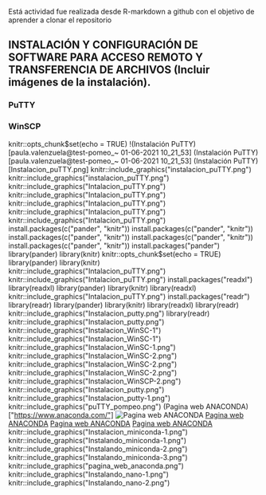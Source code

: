 Está actividad fue realizada desde R-markdown a github con el objetivo de aprender a clonar el repositorio

## INSTALACIÓN Y CONFIGURACIÓN DE SOFTWARE PARA ACCESO REMOTO Y TRANSFERENCIA DE ARCHIVOS (Incluir imágenes de la instalación).
### PuTTY
### WinSCP
knitr::opts_chunk$set(echo = TRUE)
!(Instalación PuTTY)[paula.valenzuela@test-pomeo_~ 01-06-2021 10_21_53]
(Instalación PuTTY)[paula.valenzuela@test-pomeo_~ 01-06-2021 10_21_53]
(Instalación PuTTY)[Instalacion_puTTY.png]
knitr::include_graphics("instalacion_puTTY.png")
knitr::include_graphics("instalacion_puTTY.png")
knitr::include_graphics("Intalacion_puTTY.png")
knitr::include_graphics("Intalacion_puTTY.png")
knitr::include_graphics("Intalacion_puTTY.png")
knitr::include_graphics("Intalacion_puTTY.png")
knitr::include_graphics("Intalacion_puTTY.png")
install.packages(c("pander", "knitr"))
install.packages(c("pander", "knitr"))
install.packages(c("pander", "knitr"))
install.packages(c("pander", "knitr"))
install.packages(c("pander", "knitr"))
install.packages("pander")
library(pander)
library(knitr)
knitr::opts_chunk$set(echo = TRUE)
library(pander)
library(knitr)
knitr::include_graphics("Intalacion_puTTY.png")
knitr::include_graphics("Intalacion_puTTY.png")
install.packages("readxl")
library(readxl)
library(pander)
library(knitr)
library(readxl)
knitr::include_graphics("Intalacion_puTTY.png")
install.packages("readr")
library(readr)
library(pander)
library(knitr)
library(readxl)
library(readr)
knitr::include_graphics("Instalacion_putty.png")
library(readr)
knitr::include_graphics("Instalacion_putty.png")
knitr::include_graphics("Instalacion_WinSC-1")
knitr::include_graphics("Instalacion_WinSC-1")
knitr::include_graphics("Instalacion_WinSC-1.png")
knitr::include_graphics("Instalacion_WinSC-2.png")
knitr::include_graphics("Instalacion_WinSC-2.png")
knitr::include_graphics("Instalacion_WinSC-2.png")
knitr::include_graphics("Instalacion_WinSCP-2.png")
knitr::include_graphics("Instalacion_putty.png")
knitr::include_graphics("Instalacion_putty-1.png")
knitr::include_graphics("puTTY_pompeo.png")
(Pagina web ANACONDA)["https://www.anaconda.com/"]
![Pagina web ANACONDA]("https://www.anaconda.com/")
[Pagina web ANACONDA]("https://www.anaconda.com/")
[Pagina web ANACONDA]("https://www.anaconda.com/")
[Pagina web ANACONDA]("https://www.anaconda.com/")
knitr::include_graphics("Instalacion_miniconda-1.png")
knitr::include_graphics("Instalando_miniconda-1.png")
knitr::include_graphics("Instalando_miniconda-2.png")
knitr::include_graphics("Instalando_miniconda-3.png")
knitr::include_graphics("pagina_web_anaconda.png")
knitr::include_graphics("Instalando_nano-1.png")
knitr::include_graphics("Instalando_nano-2.png")

